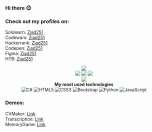 ### Hi there 😊 

### Check out my profiles on: <br>
Sololearn: <a href="https://www.sololearn.com/profile/14263494">Ziad251</a><br>
Codewars: <a href="https://www.codewars.com/users/Ziad251">Ziad251</a><br>
Hackerrank: <a href="https://www.hackerrank.com/ziad251?hr_r=1">Ziad251 </a><br>
Codepen: <a href="https://codepen.io/ziad251"> Ziad251 </a> <br>
Figma: <a href="https://www.figma.com/@Ziad251"> Ziad251 </a> <br>
HTB: <a href="https://hackthebox.com/ziad251"> Ziad251 </a> <br>
<p align="center">
  <img src="https://github-readme-stats.vercel.app/api?username=ziad251&show_icons=true&theme=radical"></img>
  <br>
  <img src="https://badges.pufler.dev/visits/ziad251/ziad251">
  <img src="https://badges.pufler.dev/years/ziad251">
  <img src="https://badges.pufler.dev/repos/ziad251">
  <br>
  <img src="https://github-readme-stats.vercel.app/api/top-langs/?username=ziad251&layout=compact&theme=radical"></img>
  <br>
  <b>My most used technologies</b>
  <br>
  <img alt="C#"
    src="https://img.shields.io/badge/c%23%20-%23239120.svg?&style=for-the-badge&logo=c-sharp&logoColor=white" />
  <img alt="HTML5"
    src="https://img.shields.io/badge/html5%20-%23E34F26.svg?&style=for-the-badge&logo=html5&logoColor=white" />
  <img alt="CSS3"  src="https://img.shields.io/badge/css3%20-%231572B6.svg?&style=for-the-badge&logo=css3&logoColor=white" />
<img alt="Bootstrap"
    src="https://img.shields.io/badge/bootstrap%20-%23563D7C.svg?&style=for-the-badge&logo=bootstrap&logoColor=white" />
<img alt="Python"
    src="https://img.shields.io/badge/python%20-%2314354C.svg?&style=for-the-badge&logo=python&logoColor=white" />
<img alt="JavaScript"
    src="https://img.shields.io/badge/javascript%20-%23323330.svg?&style=for-the-badge&logo=javascript&logoColor=%23F7DF1E" />
<br>
</p>

### Demos: <br>
CVMaker: <a href="https://ziad251.github.io/cvmaker/"> Link </a> <br>
Transcription: <a href="https://transcription.azurewebsites.net/"> Link </a> <br>
MemoryGame: <a href="https://memorygame.ziadmoh.repl.co/"> Link </a> <br>
